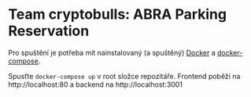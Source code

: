 # Team cryptobulls: ABRA Parking Reservation

Pro spuštění je potřeba mít nainstalovaný (a spuštěný) [Docker](https://docs.docker.com/get-docker/) a [docker-compose](https://docs.docker.com/compose/install/).

Spusťte `docker-compose up` v root složce repozitáře. Frontend poběží na http://localhost:80 a backend na
http://localhost:3001